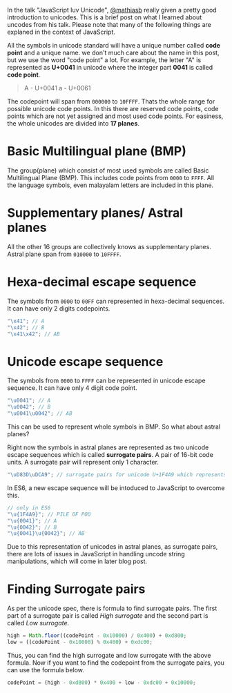 <!--


---
 "Unicode"
excerpt: "Unicode"
date: 2014-11-28 00:00:00 IST
updated: 2014-11-28 00:00:00 IST
categories: javascript, unicode
---

-->
<!DOCTYPE html>
<html>

<head>
  <title>basic-git-workflow</title>
  <meta charset="utf-8">
  <meta name="viewport" content="width=device-width, initial-scale=1.0">


  <link rel="stylesheet" href="./css/bootstrap.css">
  <link rel="stylesheet" href="./css/bootstrap.grid.css">
  <link rel="stylesheet" href="./css/bootstrap.min.css">
  <link rel="stylesheet" href="./css/bootstrap-reboot.min.css">
  <link rel="stylesheet" href="./css/bootstrap.css.map">
  <link rel="stylesheet" href="./css/blog-home.css">
  <link rel="stylesheet" href="./css/prism.css">
  <script async defer src="./css/prism.js"></script>
</head>
<!--------------------------------------------------------------------------------------------------->
<!--------------------------------------------------------------------------------------------------->
<!--------------------------------------------------------------------------------------------------->
<!--------------------------------------------------------------------------------------------------->
<!--------------------------------------------------------------------------------------------------->




<body>

In the talk "JavaScript luv Unicode", [@mathiasb](https://mathiasbynens.be/) really given a pretty good introduction to unicodes. This is a brief post on what I learned about uncodes from his talk. Please note that many of the following things are explaned in the context of JavaScript.

All the symbols in unicode standard will have a unique number called **code point** and a unique name. we don't much care about the name in this post, but we use the word "code point" a lot. For example, the letter "A" is represented as **U+0041** in unicode where the integer part **0041** is called **code point**.

> A - U+0041
> a - U+0061

The codepoint will span from `000000` to `10FFFF`. Thats the whole range for possible unicode code points. In this there are reserved code points, code points which are not yet assigned and most used code points. For easiness, the whole unicodes are divided into **17 planes**.

# Basic Multilingual plane (BMP)

The group(plane) which consist of most used symbols are called Basic Multilingual Plane (BMP). This includes code points from `0000` to `FFFF`. All the language symbols, even malayalam letters are included in this plane.

# Supplementary planes/ Astral planes

All the other 16 groups are collectively knows as supplementary planes. Astral plane span from `010000` to `10FFFF`.

# Hexa-decimal escape sequence

The symbols from `0000` to `00FF` can represented in hexa-decimal sequences. It can have only 2 digits codepoints.

```js
"\x41"; // A
"\x42"; // B
"\x41\x42"; // AB

```

# Unicode escape sequence

The symbols from `0000` to `FFFF` can be represented in unicode escape sequence. It can have only 4 digit code point.

```js
"\u0041"; // A
"\u0042"; // B
"\u0041\u0042"; // AB

```

This can be used to represent whole symbols in BMP. So what about astral planes?

Right now the symbols in astral planes are represented as two unicode escape sequences which is called **surrogate pairs**. A pair of 16-bit code units. A surrogate pair will represent only 1 character.

```js
"\uD83D\uDCA9"; // surrogate pairs for unicode U+1F4A9 which represents PILE OF POO

```

In ES6, a new escape sequence will be intoduced to JavaScript to overcome this.

```js
// only in ES6
"\u{1F4A9}"; // PILE OF POO
"\u{0041}"; // A
"\u{0042}"; // B
"\u{0041}\u{0042}"; // AB

```

Due to this representation of unicodes in astral planes, as surrogate pairs, there are lots of issues in JavaScript in handling uncode string manipulations, which will come in later blog post.

# Finding Surrogate pairs

As per the unicode spec, there is formula to find surrogate pairs. The first part of a surrogate pair is called _High surrogate_ and the second part is called _Low surrogate_.

```js
high = Math.floor((codePoint - 0x10000) / 0x400) + 0xd800;
low = ((codePoint - 0x10000) % 0x400) + 0xdc00;
```

Thus, you can find the high surrogate and low surrogate with the above formula. Now if you want to find the codepoint from the surrogate pairs, you can use the formula below.

```js
codePoint = (high - 0xd800) * 0x400 + low - 0xdc00 + 0x10000;
```
